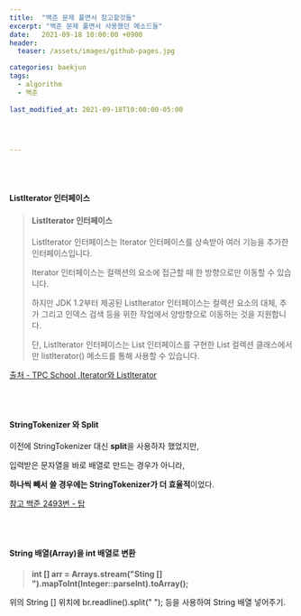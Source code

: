 ```yaml
---
title:  "백준 문제 풀면서 참고할것들"
excerpt: "백준 문제 풀면서 사용했던 메소드들"
date:   2021-09-18 10:00:00 +0900
header:
  teaser: /assets/images/github-pages.jpg

categories: baekjun
tags:
  - algorithm
  - 백준
  
last_modified_at: 2021-09-18T10:00:00-05:00




---
```


<br/>

<br/>

#### **ListIterator<E> 인터페이스** 

> #### ListIterator<E> 인터페이스
>
> ListIterator 인터페이스는 Iterator 인터페이스를 상속받아 여러 기능을 추가한 인터페이스입니다.
>
> Iterator 인터페이스는 컬렉션의 요소에 접근할 때 한 방향으로만 이동할 수 있습니다.
>
> 하지만 JDK 1.2부터 제공된 ListIterator 인터페이스는 컬렉션 요소의 대체, 추가 그리고 인덱스 검색 등을 위한 작업에서 양방향으로 이동하는 것을 지원합니다.
>
> 단, ListIterator 인터페이스는 List 인터페이스를 구현한 List 컬렉션 클래스에서만 listIterator() 메소드를 통해 사용할 수 있습니다.

[출처 - TPC School ,Iterator와 ListIterator](http://tcpschool.com/java/java_collectionFramework_iterator)

<br/>

<br/>

#### StringTokenizer 와 Split

이전에 StringTokenizer 대신 **split**을 사용하자 했었지만, 

입력받은 문자열을 바로 배열로 만드는 경우가 아니라,

**하나씩 빼서 쓸 경우에는 StringTokenizer가 더 효율적**이었다.

[참고 백준 2493번 - 탑](https://shindonghun1.github.io/baekjun/%EB%B0%B1%EC%A4%80-2493%EB%B2%88/)

<br/>

<br/>

#### String 배열(Array)을 int 배열로 변환

>  **int [] arr = Arrays.stream("Sting [] ").mapToInt(Integer::parseInt).toArray();** 
>

위의 String [] 위치에 br.readline().split(" "); 등을 사용하여 String 배열 넣어주기.

